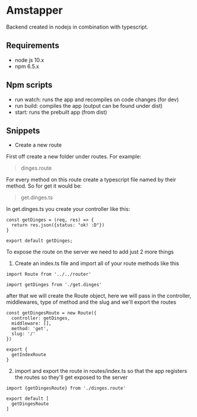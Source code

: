 # Amstapper
Backend created in nodejs in combination with typescript.

## Requirements
- node js 10.x
- npm 6.5.x

## Npm scripts
- run watch: runs the app and recompiles on code changes (for dev)
- run build: compiles the app (output can be found under dist)
- start: runs the prebuilt app (from dist)

## Snippets
 
 - Create a new route

First off create a new folder under routes.
For example:
>  dinges.route

For every method on this route create a typescript file named by their method.
So for get it would be:
> get.dinges.ts


In get.dinges.ts you create your controller like this:
```
const getDinges = (req, res) => {
  return res.json({status: "ok! :D"})
}

export default getDinges;
```

To expose the route on the server we need to add just 2 more things

1. Create an index.ts file and import all of your route methods like this
```
import Route from '../../router'

import getDinges from './get.dinges'
```

after that we will create the Route object, here we will pass in the controller,
middlewares, type of method and the slug and we'll export the routes

```
const getDingesRoute = new Route({
  controller: getDinges,
  middleware: [],
  method: 'get',
  slug: '/'
})

export {
  getIndexRoute
}
```

2. import and export the route in routes/index.ts so that the app registers the routes so
they'll get exposed to the server

```
import {getDingesRoute} from './dinges.route'

export default [
  getDingesRoute
]
```

